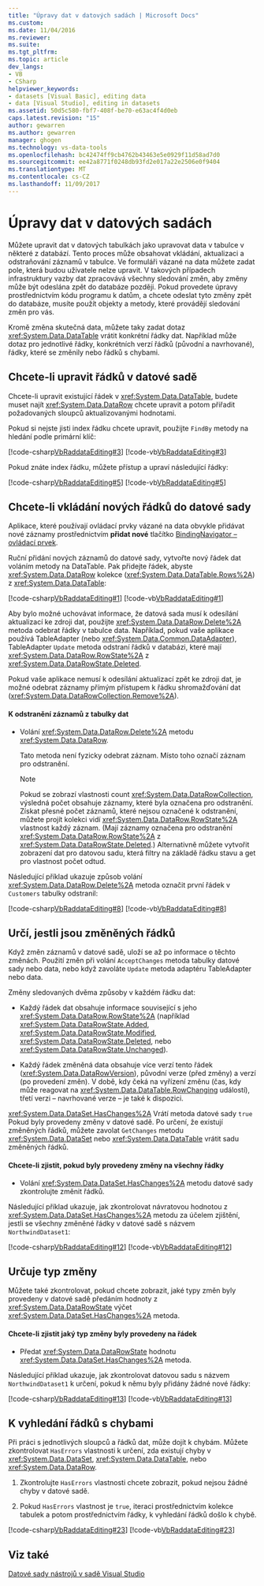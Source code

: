 ```yaml
---
title: "Úpravy dat v datových sadách | Microsoft Docs"
ms.custom: 
ms.date: 11/04/2016
ms.reviewer: 
ms.suite: 
ms.tgt_pltfrm: 
ms.topic: article
dev_langs:
- VB
- CSharp
helpviewer_keywords:
- datasets [Visual Basic], editing data
- data [Visual Studio], editing in datasets
ms.assetid: 50d5c580-fbf7-408f-be70-e63ac4f4d0eb
caps.latest.revision: "15"
author: gewarren
ms.author: gewarren
manager: ghogen
ms.technology: vs-data-tools
ms.openlocfilehash: bc42474ff9cb4762b43463e5e0929f11d58ad7d0
ms.sourcegitcommit: ee42a8771f0248db93fd2e017a22e2506e0f9404
ms.translationtype: MT
ms.contentlocale: cs-CZ
ms.lasthandoff: 11/09/2017
---
```

# <a name="edit-data-in-datasets"></a>Úpravy dat v datových sadách
Můžete upravit dat v datových tabulkách jako upravovat data v tabulce v některé z databází. Tento proces může obsahovat vkládání, aktualizaci a odstraňování záznamů v tabulce. Ve formuláři vázané na data můžete zadat pole, která budou uživatele nelze upravit. V takových případech infrastruktury vazby dat zpracovává všechny sledování změn, aby změny může být odeslána zpět do databáze později. Pokud provedete úpravy prostřednictvím kódu programu k datům, a chcete odeslat tyto změny zpět do databáze, musíte použít objekty a metody, které provádějí sledování změn pro vás.  
  
Kromě změna skutečná data, můžete taky zadat dotaz <xref:System.Data.DataTable> vrátit konkrétní řádky dat. Například může dotaz pro jednotlivé řádky, konkrétních verzí řádků (původní a navrhované), řádky, které se změnily nebo řádků s chybami.  
  
## <a name="to-edit-rows-in-a-dataset"></a>Chcete-li upravit řádků v datové sadě  
Chcete-li upravit existující řádek v <xref:System.Data.DataTable>, budete muset najít <xref:System.Data.DataRow> chcete upravit a potom přiřadit požadovaných sloupců aktualizovanými hodnotami.  
  
Pokud si nejste jisti index řádku chcete upravit, použijte `FindBy` metody na hledání podle primární klíč:  
  
[!code-csharp[VbRaddataEditing#3](../data-tools/codesnippet/CSharp/edit-data-in-datasets_1.cs)]
[!code-vb[VbRaddataEditing#3](../data-tools/codesnippet/VisualBasic/edit-data-in-datasets_1.vb)]  
  
Pokud znáte index řádku, můžete přístup a upraví následující řádky:  
  
[!code-csharp[VbRaddataEditing#5](../data-tools/codesnippet/CSharp/edit-data-in-datasets_2.cs)]
[!code-vb[VbRaddataEditing#5](../data-tools/codesnippet/VisualBasic/edit-data-in-datasets_2.vb)]  
  
## <a name="to-insert-new-rows-into-a-dataset"></a>Chcete-li vkládání nových řádků do datové sady  
Aplikace, které používají ovládací prvky vázané na data obvykle přidávat nové záznamy prostřednictvím **přidat nové** tlačítko [BindingNavigator – ovládací prvek](/dotnet/framework/winforms/controls/bindingnavigator-control-windows-forms).  
  
Ruční přidání nových záznamů do datové sady, vytvořte nový řádek dat voláním metody na DataTable. Pak přidejte řádek, abyste <xref:System.Data.DataRow> kolekce (<xref:System.Data.DataTable.Rows%2A>) z <xref:System.Data.DataTable>:  
  
[!code-csharp[VbRaddataEditing#1](../data-tools/codesnippet/CSharp/edit-data-in-datasets_3.cs)]
[!code-vb[VbRaddataEditing#1](../data-tools/codesnippet/VisualBasic/edit-data-in-datasets_3.vb)]  
  
Aby bylo možné uchovávat informace, že datová sada musí k odesílání aktualizací ke zdroji dat, použijte <xref:System.Data.DataRow.Delete%2A> metoda odebrat řádky v tabulce data. Například, pokud vaše aplikace používá TableAdapter (nebo <xref:System.Data.Common.DataAdapter>), TableAdapter `Update` metoda odstraní řádků v databázi, které mají <xref:System.Data.DataRow.RowState%2A> z <xref:System.Data.DataRowState.Deleted>.  
  
Pokud vaše aplikace nemusí k odesílání aktualizací zpět ke zdroji dat, je možné odebrat záznamy přímým přístupem k řádku shromažďování dat (<xref:System.Data.DataRowCollection.Remove%2A>).  
  
#### <a name="to-delete-records-from-a-data-table"></a>K odstranění záznamů z tabulky dat  
  
-   Volání <xref:System.Data.DataRow.Delete%2A> metodu <xref:System.Data.DataRow>.  
  
     Tato metoda není fyzicky odebrat záznam. Místo toho označí záznam pro odstranění.  
  
    > [!NOTE]
    >  Pokud se zobrazí vlastnosti count <xref:System.Data.DataRowCollection>, výsledná počet obsahuje záznamy, které byla označena pro odstranění. Získat přesné počet záznamů, které nejsou označené k odstranění, můžete projít kolekci vidí <xref:System.Data.DataRow.RowState%2A> vlastnost každý záznam. (Mají záznamy označena pro odstranění <xref:System.Data.DataRow.RowState%2A> z <xref:System.Data.DataRowState.Deleted>.) Alternativně můžete vytvořit zobrazení dat pro datovou sadu, která filtry na základě řádku stavu a get pro vlastnost počet odtud.  
  
Následující příklad ukazuje způsob volání <xref:System.Data.DataRow.Delete%2A> metoda označit první řádek v `Customers` tabulky odstranil:  
  
[!code-csharp[VbRaddataEditing#8](../data-tools/codesnippet/CSharp/edit-data-in-datasets_4.cs)]
[!code-vb[VbRaddataEditing#8](../data-tools/codesnippet/VisualBasic/edit-data-in-datasets_4.vb)]  
  
## <a name="determine-if-there-are-changed-rows"></a>Určí, jestli jsou změněných řádků  
Když změn záznamů v datové sadě, uloží se až po informace o těchto změnách. Použití změn při volání `AcceptChanges` metoda tabulky datové sady nebo data, nebo když zavoláte `Update` metoda adaptéru TableAdapter nebo data.  
  
Změny sledovaných dvěma způsoby v každém řádku dat:  
  
-   Každý řádek dat obsahuje informace související s jeho <xref:System.Data.DataRow.RowState%2A> (například <xref:System.Data.DataRowState.Added>, <xref:System.Data.DataRowState.Modified>, <xref:System.Data.DataRowState.Deleted>, nebo <xref:System.Data.DataRowState.Unchanged>).  
  
-   Každý řádek změněná data obsahuje více verzí tento řádek (<xref:System.Data.DataRowVersion>), původní verze (před změny) a verzí (po provedení změn). V době, kdy čeká na vyřízení změnu (čas, kdy může reagovat na <xref:System.Data.DataTable.RowChanging> událostí), třetí verzi – navrhované verze – je také k dispozici. 
  
<xref:System.Data.DataSet.HasChanges%2A> Vrátí metoda datové sady `true` Pokud byly provedeny změny v datové sadě. Po určení, že existují změněných řádků, můžete zavolat `GetChanges` metodu <xref:System.Data.DataSet> nebo <xref:System.Data.DataTable> vrátit sadu změněných řádků.   
  
#### <a name="to-determine-if-changes-have-been-made-to-any-rows"></a>Chcete-li zjistit, pokud byly provedeny změny na všechny řádky  
  
-   Volání <xref:System.Data.DataSet.HasChanges%2A> metodu datové sady zkontrolujte změnit řádků.  
  
Následující příklad ukazuje, jak zkontrolovat návratovou hodnotou z <xref:System.Data.DataSet.HasChanges%2A> metodu za účelem zjištění, jestli se všechny změněné řádky v datové sadě s názvem `NorthwindDataset1`:  
  
[!code-csharp[VbRaddataEditing#12](../data-tools/codesnippet/CSharp/edit-data-in-datasets_5.cs)]
[!code-vb[VbRaddataEditing#12](../data-tools/codesnippet/VisualBasic/edit-data-in-datasets_5.vb)]  
  
## <a name="determine-the-type-of-changes"></a>Určuje typ změny  
Můžete také zkontrolovat, pokud chcete zobrazit, jaké typy změn byly provedeny v datové sadě předáním hodnoty z <xref:System.Data.DataRowState> výčet <xref:System.Data.DataSet.HasChanges%2A> metoda.  
  
#### <a name="to-determine-what-type-of-changes-have-been-made-to-a-row"></a>Chcete-li zjistit jaký typ změny byly provedeny na řádek  
  
-   Předat <xref:System.Data.DataRowState> hodnotu <xref:System.Data.DataSet.HasChanges%2A> metoda.  
  
Následující příklad ukazuje, jak zkontrolovat datovou sadu s názvem `NorthwindDataset1` k určení, pokud k němu byly přidány žádné nové řádky:  
  
[!code-csharp[VbRaddataEditing#13](../data-tools/codesnippet/CSharp/edit-data-in-datasets_6.cs)]
[!code-vb[VbRaddataEditing#13](../data-tools/codesnippet/VisualBasic/edit-data-in-datasets_6.vb)]  
  
## <a name="to-locate-rows-that-have-errors"></a>K vyhledání řádků s chybami  
Při práci s jednotlivých sloupců a řádků dat, může dojít k chybám. Můžete zkontrolovat `HasErrors` vlastnosti k určení, zda existují chyby v <xref:System.Data.DataSet>, <xref:System.Data.DataTable>, nebo <xref:System.Data.DataRow>.  
  
1.  Zkontrolujte `HasErrors` vlastnosti chcete zobrazit, pokud nejsou žádné chyby v datové sadě.  
  
2.  Pokud `HasErrors` vlastnost je `true`, iteraci prostřednictvím kolekce tabulek a potom prostřednictvím řádky, k vyhledání řádků došlo k chybě.  

[!code-csharp[VbRaddataEditing#23](../data-tools/codesnippet/CSharp/edit-data-in-datasets_7.cs)]
[!code-vb[VbRaddataEditing#23](../data-tools/codesnippet/VisualBasic/edit-data-in-datasets_7.vb)]

## <a name="see-also"></a>Viz také
[Datové sady nástrojů v sadě Visual Studio](../data-tools/dataset-tools-in-visual-studio.md)